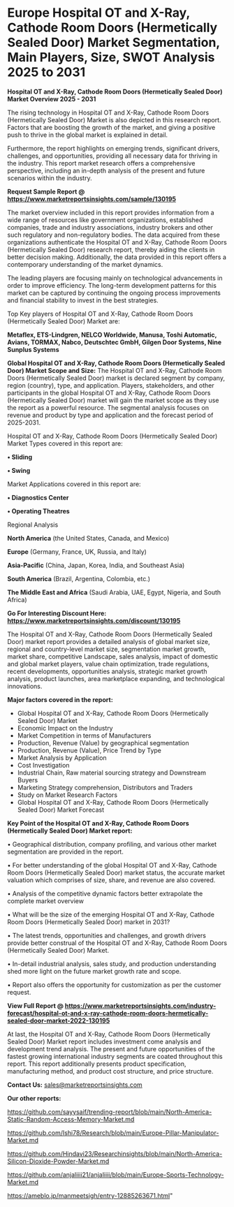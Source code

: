 # Europe Hospital OT and X-Ray, Cathode Room Doors (Hermetically Sealed Door) Market Segmentation, Main Players, Size, SWOT Analysis 2025 to 2031

<Strong> Hospital OT and X-Ray, Cathode Room Doors (Hermetically Sealed Door) Market Overview 2025 - 2031</strong>

The rising technology in Hospital OT and X-Ray, Cathode Room Doors (Hermetically Sealed Door) Market is also depicted in this research report. Factors that are boosting the growth of the market, and giving a positive push to thrive in the global market is explained in detail.

Furthermore, the report highlights on emerging trends, significant drivers, challenges, and opportunities, providing all necessary data for thriving in the industry. This report market research offers a comprehensive perspective, including an in-depth analysis of the present and future scenarios within the industry.

<strong>Request Sample Report @ <a href=https://www.marketreportsinsights.com/sample/130195>https://www.marketreportsinsights.com/sample/130195</a></strong>

The market overview included in this report provides information from a wide range of resources like government organizations, established companies, trade and industry associations, industry brokers and other such regulatory and non-regulatory bodies. The data acquired from these organizations authenticate the Hospital OT and X-Ray, Cathode Room Doors (Hermetically Sealed Door) research report, thereby aiding the clients in better decision making. Additionally, the data provided in this report offers a contemporary understanding of the market dynamics.

The leading players are focusing mainly on technological advancements in order to improve efficiency. The long-term development patterns for this market can be captured by continuing the ongoing process improvements and financial stability to invest in the best strategies.

Top Key players of Hospital OT and X-Ray, Cathode Room Doors (Hermetically Sealed Door) Market are:

<strong>Metaflex, ETS-Lindgren, NELCO Worldwide, Manusa, Toshi Automatic, Avians, TORMAX, Nabco, Deutschtec GmbH, Gilgen Door Systems, Nine Sunplus Systems</strong>

<strong><b>Global Hospital OT and X-Ray, Cathode Room Doors (Hermetically Sealed Door) Market Scope and Size:</b></strong>
The Hospital OT and X-Ray, Cathode Room Doors (Hermetically Sealed Door) market is declared segment by company, region (country), type, and application. Players, stakeholders, and other participants in the global Hospital OT and X-Ray, Cathode Room Doors (Hermetically Sealed Door) market will gain the market scope as they use the report as a powerful resource. The segmental analysis focuses on revenue and product by type and application and the forecast period of 2025-2031.

Hospital OT and X-Ray, Cathode Room Doors (Hermetically Sealed Door) Market Types covered in this report are:

<strong>• Sliding

• Swing</strong>

Market Applications covered in this report are:

<strong>• Diagnostics Center

• Operating Theatres</strong> 

Regional Analysis

<strong>North America</strong> (the United States, Canada, and Mexico)

<strong>Europe</strong> (Germany, France, UK, Russia, and Italy)

<strong>Asia-Pacific</strong> (China, Japan, Korea, India, and Southeast Asia)

<strong>South America</strong> (Brazil, Argentina, Colombia, etc.)

<strong>The Middle East and Africa</strong> (Saudi Arabia, UAE, Egypt, Nigeria, and South Africa)

<strong>Go For Interesting Discount Here: <a href=https://www.marketreportsinsights.com/discount/130195>https://www.marketreportsinsights.com/discount/130195</a></strong>

The Hospital OT and X-Ray, Cathode Room Doors (Hermetically Sealed Door) market report provides a detailed analysis of global market size, regional and country-level market size, segmentation market growth, market share, competitive Landscape, sales analysis, impact of domestic and global market players, value chain optimization, trade regulations, recent developments, opportunities analysis, strategic market growth analysis, product launches, area marketplace expanding, and technological innovations.

<strong><b>Major factors covered in the report:</b></strong>
<ul>
  <li>Global Hospital OT and X-Ray, Cathode Room Doors (Hermetically Sealed Door) Market </li>
  <li>Economic Impact on the Industry</li>
  <li>Market Competition in terms of Manufacturers</li>
  <li>Production, Revenue (Value) by geographical segmentation</li>
  <li>Production, Revenue (Value), Price Trend by Type</li>
  <li>Market Analysis by Application</li>
  <li>Cost Investigation</li>
  <li>Industrial Chain, Raw material sourcing strategy and Downstream Buyers</li>
  <li>Marketing Strategy comprehension, Distributors and Traders</li>
  <li>Study on Market Research Factors</li>
  <li>Global Hospital OT and X-Ray, Cathode Room Doors (Hermetically Sealed Door) Market Forecast</li>
</ul>

<strong><b>Key Point of the Hospital OT and X-Ray, Cathode Room Doors (Hermetically Sealed Door) Market report:</b></strong>

• Geographical distribution, company profiling, and various other market segmentation are provided in the report.

• For better understanding of the global Hospital OT and X-Ray, Cathode Room Doors (Hermetically Sealed Door) market status, the accurate market valuation which comprises of size, share, and revenue are also covered.

• Analysis of the competitive dynamic factors better extrapolate the complete market overview

• What will be the size of the emerging Hospital OT and X-Ray, Cathode Room Doors (Hermetically Sealed Door) market in 2031?

• The latest trends, opportunities and challenges, and growth drivers provide better construal of the Hospital OT and X-Ray, Cathode Room Doors (Hermetically Sealed Door) Market.

• In-detail industrial analysis, sales study, and production understanding shed more light on the future market growth rate and scope.

• Report also offers the opportunity for customization as per the customer request.

<strong><b>View Full Report @ <a href=https://www.marketreportsinsights.com/industry-forecast/hospital-ot-and-x-ray-cathode-room-doors-hermetically-sealed-door-market-2022-130195>https://www.marketreportsinsights.com/industry-forecast/hospital-ot-and-x-ray-cathode-room-doors-hermetically-sealed-door-market-2022-130195</a></b></strong>


At last, the Hospital OT and X-Ray, Cathode Room Doors (Hermetically Sealed Door) Market report includes investment come analysis and development trend analysis. The present and future opportunities of the fastest growing international industry segments are coated throughout this report. This report additionally presents product specification, manufacturing method, and product cost structure, and price structure.

<strong>Contact Us:</strong>
sales@marketreportsinsights.com

<strong>Our other reports:</strong>

<a href=https://github.com/sayysaif/trending-report/blob/main/North-America-Static-Random-Access-Memory-Market.md>https://github.com/sayysaif/trending-report/blob/main/North-America-Static-Random-Access-Memory-Market.md</a>

<a href=https://github.com/Ishi78/Research/blob/main/Europe-Pillar-Manipulator-Market.md>https://github.com/Ishi78/Research/blob/main/Europe-Pillar-Manipulator-Market.md</a>

<a href=https://github.com/Hindavi23/Researchinsights/blob/main/North-America-Silicon-Dioxide-Powder-Market.md>https://github.com/Hindavi23/Researchinsights/blob/main/North-America-Silicon-Dioxide-Powder-Market.md</a>

<a href=https://github.com/anjaliiii21/anjaliiii/blob/main/Europe-Sports-Technology-Market.md>https://github.com/anjaliiii21/anjaliiii/blob/main/Europe-Sports-Technology-Market.md</a>

<a href=https://ameblo.jp/manmeetsigh/entry-12885263671.html>https://ameblo.jp/manmeetsigh/entry-12885263671.html</a>"
